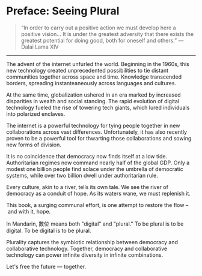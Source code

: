# Preface: Seeing Plural

> “In order to carry out a positive action we must develop here a positive vision… It is under the greatest adversity that there exists the greatest potential for doing good, both for oneself and others.” — Dalai Lama XIV

---

The advent of the internet unfurled the world. Beginning in the 1960s, this new technology created unprecedented possibilities to tie distant communities together across space and time. Knowledge transcended borders, spreading instanteaneously across languages and cultures.

At the same time, globalization ushered in an era marked by increased disparities in wealth and social standing. The rapid evolution of digital technology fueled the rise of towering tech giants, which lured individuals into polarized enclaves. 

The internet is a powerful technology for tying people together in new collaborations across vast differences. Unfortunately, it has also recently proven to be a powerful tool for thwarting those collaborations and sowing new forms of division. 

It is no coincidence that democracy now finds itself at a low tide. Authoritarian regimes now command nearly half of the global GDP. Only a modest one billion people find solace under the umbrella of democratic systems, while over two billion dwell under authoritarian rule.

Every culture, akin to a river, tells its own tale. We see the river of democracy as a conduit of hope. As its waters wane, we must replenish it. 

This book, a surging communal effort, is one attempt to restore the flow – and with it, hope. 

In Mandarin, 數位 means both "digital" and "plural." To be plural is to be digital. To be digital is to be plural. 

Plurality captures the symbiotic relationship between democracy and collaborative technology. Together, democracy and collaborative technology can power infinite diversity in infinite combinations. 

Let's free the future — together.

